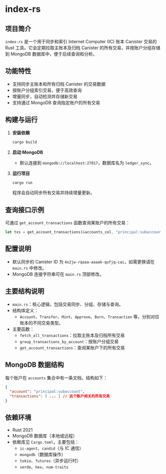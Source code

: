 # index-rs

## 项目简介

`index-rs` 是一个用于同步和索引 Internet Computer (IC) 账本 Canister 交易的 Rust 工具。它会定期拉取主账本及归档 Canister 的所有交易，并按账户分组存储到 MongoDB 数据库中，便于后续查询和分析。

## 功能特性

- 支持同步主账本和所有归档 Canister 的交易数据
- 按账户分组索引交易，便于高效查询
- 增量同步，自动检测并存储新交易
- 支持通过 MongoDB 查询指定账户的所有交易

## 构建与运行

1. **安装依赖**
   ```bash
   cargo build
   ```

2. **启动 MongoDB**
   - 默认连接到 `mongodb://localhost:27017`，数据库名为 `ledger_sync`。

3. **运行项目**
   ```bash
   cargo run
   ```

   程序会自动同步所有交易并持续增量更新。

## 查询接口示例

可通过 `get_account_transactions` 函数查询某账户的所有交易：

```rust
let txs = get_account_transactions(&accounts_col, "principal:subaccount").await?;
```

## 配置说明

- 默认同步的 Canister ID 为 `4x2jw-rqaaa-aaaak-qufjq-cai`，如需更换请在 `main.rs` 中修改。
- MongoDB 连接字符串可在 `main.rs` 顶部修改。

## 主要结构说明

- `main.rs`：核心逻辑，包括交易同步、分组、存储与查询。
- 结构体定义：
  - `Account`、`Transfer`、`Mint`、`Approve`、`Burn`、`Transaction` 等，分别对应账本的不同交易类型。
- 主要函数：
  - `fetch_all_transactions`：拉取主账本及归档所有交易
  - `group_transactions_by_account`：按账户分组交易
  - `get_account_transactions`：查询某账户下的所有交易

## MongoDB 数据结构

每个账户在 `accounts` 集合中有一条文档，结构如下：

```json
{
  "account": "principal:subaccount",
  "transactions": [ ... ] // 这个账户相关的所有交易
}
```

## 依赖环境

- Rust 2021
- MongoDB 数据库（本地或远程）
- 依赖库见 `Cargo.toml`，主要包括：
  - `ic-agent`、`candid`（与 IC 通信）
  - `mongodb`（数据库操作）
  - `tokio`、`futures`（异步运行时）
  - `serde`、`hex`、`num-traits` 